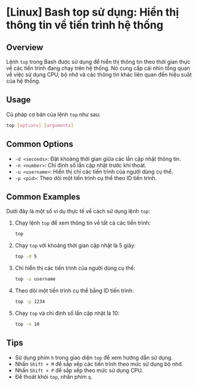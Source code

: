 # [Linux] Bash top sử dụng: Hiển thị thông tin về tiến trình hệ thống

## Overview
Lệnh `top` trong Bash được sử dụng để hiển thị thông tin theo thời gian thực về các tiến trình đang chạy trên hệ thống. Nó cung cấp cái nhìn tổng quan về việc sử dụng CPU, bộ nhớ và các thông tin khác liên quan đến hiệu suất của hệ thống.

## Usage
Cú pháp cơ bản của lệnh `top` như sau:
```bash
top [options] [arguments]
```

## Common Options
- `-d <seconds>`: Đặt khoảng thời gian giữa các lần cập nhật thông tin.
- `-n <number>`: Chỉ định số lần cập nhật trước khi thoát.
- `-u <username>`: Hiển thị chỉ các tiến trình của người dùng cụ thể.
- `-p <pid>`: Theo dõi một tiến trình cụ thể theo ID tiến trình.

## Common Examples
Dưới đây là một số ví dụ thực tế về cách sử dụng lệnh `top`:

1. Chạy lệnh `top` để xem thông tin về tất cả các tiến trình:
   ```bash
   top
   ```

2. Chạy `top` với khoảng thời gian cập nhật là 5 giây:
   ```bash
   top -d 5
   ```

3. Chỉ hiển thị các tiến trình của người dùng cụ thể:
   ```bash
   top -u username
   ```

4. Theo dõi một tiến trình cụ thể bằng ID tiến trình:
   ```bash
   top -p 1234
   ```

5. Chạy `top` và chỉ định số lần cập nhật là 10:
   ```bash
   top -n 10
   ```

## Tips
- Sử dụng phím `h` trong giao diện `top` để xem hướng dẫn sử dụng.
- Nhấn `Shift + M` để sắp xếp các tiến trình theo mức sử dụng bộ nhớ.
- Nhấn `Shift + P` để sắp xếp theo mức sử dụng CPU.
- Để thoát khỏi `top`, nhấn phím `q`.
